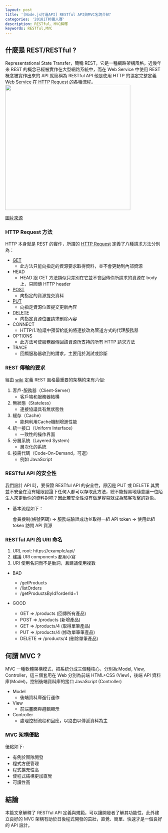 ```yaml
---
layout: post
title: '[Node.js打造API] RESTful API與MVC名詞介紹'
categories: '2018iT邦鐵人賽'
description: RESTful、MVC解釋
keywords: RESTful,MVC
---
```


## 什麼是 REST/RESTful ?
Representational State Transfer，簡稱 REST，它是一種網路架構風格，近幾年來 REST 的概念已經被實作在大型網路系統中，而在 Web Service 中使用 REST 概念被實作出來的 API 就簡稱為 RESTful API 他是使用 HTTP 的協定完整定義 Web Service 在 HTTP Request 的各種流程。
<img src="https://www.openprogrammer.info/wp-content/uploads/2015/01/restful.gif" width="400">

[圖片來源](https://www.openprogrammer.info/2015/01/06/how-to-build-a-restful-service-java-8-sparkjava-in-five-minutes/)

### HTTP Request 方法
HTTP 本身就是 REST 的實作，所謂的 [HTTP Request](https://developer.mozilla.org/zh-TW/docs/Web/HTTP/Methods) 定義了八種請求方法分別為：

- [GET](https://developer.mozilla.org/en-US/docs/Web/HTTP/Methods/GET)
  - 此方法只能向指定的資源要求取得資料，並不會更動到內部資源
- HEAD
  - HEAD 跟 GET 方法類似只差別在它並不會回傳你所請求的資源在 body 上，只回傳 HTTP header
- [POST](https://developer.mozilla.org/en-US/docs/Web/HTTP/Methods/POST)
  - 向指定的資源提交資料
- [PUT](https://developer.mozilla.org/en-US/docs/Web/HTTP/Methods/PUT)
  - 向指定資源位置提交更新內容
- [DELETE](https://developer.mozilla.org/en-US/docs/Web/HTTP/Methods/DELETE)
  - 向指定資源位置請求刪除內容
- CONNECT
  - HTTP/1.1協議中預留給能夠將連接改為管道方式的代理服務器
- OPTIONS
  - 此方法可使服務器傳回該資源所支持的所有 HTTP 請求方法
- TRACE
  - 回顯服務器收到的請求，主要用於測試或診斷

### REST 傳輸的要求
經由 [wiki](https://zh.wikipedia.org/wiki/%E5%85%B7%E8%B1%A1%E7%8A%B6%E6%80%81%E4%BC%A0%E8%BE%93) 定義 REST 風格最重要的架構約束有六個:
1. 客戶-服務器（Client-Server）
    - 客戶端和服務器結構
2. 無狀態（Stateless）
    - 連接協議具有無狀態性
3. 緩存（Cache）
    - 能夠利用Cache機制增進性能
4. 統一接口（Uniform Interface）
    - 一致性的操作界面
5. 分層系統（Layered System）
    - 層次化的系統
6. 按需代碼（Code-On-Demand，可選） 
    - 例如 JavaScript

### RESTful API 的安全性
我們設計 API 時，要保證 RESTful API 的安全性，原因是 PUT 或 DELETE 其實並不安全在沒有權限認證下任何人都可以存取此方法，總不能輕易地隨意讓一位陌生人來更動你的資料對吧？因此若安全性沒有做足容易就成為駭客攻擊的對象。

* 基本流程如下：

  會員機制(帳號密碼) -> 服務端驗證成功並取得一組 API token -> 使用此組 token 訪問 API 資源

### RESTful API 的 URI 命名

1. URL root: https://example/api/
2. 建議 URI components 都用小寫
3. URI 使用名詞而不是動詞，且建議使用複數

- BAD
  - /getProducts
  - /listOrders
  - /getProductsById?orderId=1

- GOOD
  - GET => /products    (回傳所有產品)
  - POST =>  /products   (新增產品)
  - GET =>  /products/4  (取得單筆產品)
  - PUT =>  /products/4  (修改單筆筆產品)
  - DELETE =>  /products/4  (刪除單筆產品)

## 何謂 MVC ?
MVC 一種軟體架構模式，把系統分成三個種核心，分別為:Model, View, Controller，這三個套用在 Web 分別為前端 HTML+CSS (View)，後端 API 資料庫(Model)，控制後端資料庫的接口 JavaScript (Controller)

- Model
  - 後端資料庫進行運作
- View 
  - 前端畫面與邏輯顯示
- Controller
  - 處理控制流程和回應，以路由以傳遞資料為主

### MVC 架構優點
優點如下:
- 有例於團隊開發
- 程式方便管理
- 程式擴充性高
- 使程式結構更加直覺
- 可讀性高

## 結論
本篇文章解釋了 RESTful API 定義與規範，可以讓開發者了解其功能性，此外建立良好的 MVC 架構有助於日後程式開發的茁壯，直覺、簡單、快速才是一個良好的 API 設計。
